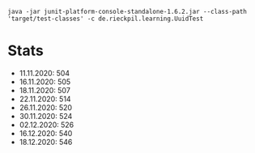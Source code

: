 
```
java -jar junit-platform-console-standalone-1.6.2.jar --class-path 'target/test-classes' -c de.rieckpil.learning.UuidTest
```


# Stats

- 11.11.2020: 504
- 16.11.2020: 505
- 18.11.2020: 507
- 22.11.2020: 514
- 26.11.2020: 520
- 30.11.2020: 524
- 02.12.2020: 526
- 16.12.2020: 540
- 18.12.2020: 546
